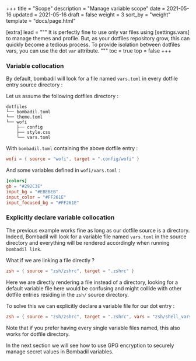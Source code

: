 +++
title = "Scope"
description = "Manage variable scope"
date = 2021-05-16
updated = 2021-05-16
draft = false
weight = 3
sort_by = "weight"
template = "docs/page.html"

[extra]
lead = """
It is perfectly fine to use only var files using [settings.vars] to manage themes and profile. But, as your dotfiles 
repository grow, this can quickly become a tedious process. To provide isolation between dotfiles vars, you can use the 
dot `var` attribute. 
"""
toc = true
top = false
+++

### Variable collocation

By default, bombadil will look for a file named `vars.toml` in every dotfile entry source directory : 

Let us assume the following dotfiles directory : 

```
dotfiles
└── bombadil.toml
└── theme.toml
└── wofi
    ├── config
    ├── style.css
    └── vars.toml

```

With `bombadil.toml` containing the above dotfile entry : 

```toml
wofi = { source = "wofi", target = ".config/wofi" }
```

And some variables defined in `wofi/vars.toml` :

```toml
[colors]
gb = "#292C3E"
input_bg = "#EBEBEB"
input_color = "#FF261E"
input_focused_bg = "#FF261E"
```

### Explicitly declare variable collocation

The previous example works fine as long as our dotfile source is a directory.
Indeed, Bombadil will look for a variable file named `vars.toml` in the source directory and everything will be rendered
accordingly when running `bombadil link`.  

What if we are linking a file directly ? 

```toml
zsh = { source = "zsh/zshrc", target = ".zshrc" }
```

Here we are directly rendering a file instead of a directory, looking for a default variable file here would be confusing and
might collide with other dotfile  entries residing in the `zsh/` source directory. 

To solve this we can explicitly declare a variable file for our dot entry : 

```toml
zsh = { source = "zsh/zshrc", target = ".zshrc", vars = "zsh/shell_vars.toml" }
```

Note that if you prefer having every single variable files named, this also works for dotfile directory. 

In the next section we will see how to use GPG encryption to securely manage secret values in Bombadil variables. 

